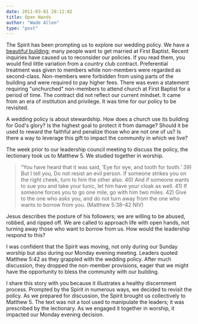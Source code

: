 ```yaml
---
date: 2011-03-01 20:11:02
title: Open Hands
author: "Wade Allen"
type: "post"
---
```


The Spirit has been prompting us to explore our wedding policy. We have a [beautiful building](http://fbcmuncie.org/weddings/); many people want to get married at First Baptist. Recent inquiries have caused us to reconsider our policies. If you read them, you would find little variation from a country club contract. Preferential treatment was given to members while non-members were regarded as second-class. Non-members were forbidden from using parts of the building and were required to pay higher fees. There was even a statement requiring "unchurched" non-members to attend church at First Baptist for a period of time. The contract did not reflect our current mindset. It came from an era of institution and privilege. It was time for our policy to be revisited. 

A wedding policy is about stewardship. How does a church use its building for God's glory? Is the highest goal to protect it from damage? Should it be used to reward the faithful and penalize those who are not one of us? Is there a way to leverage this gift to impact the community in which we live?

The week prior to our leadership council meeting to discuss the policy, the lectionary took us to Matthew 5. We studied together in worship.

>“You have heard that it was said, ‘Eye for eye, and tooth for tooth.’ 39) But I tell you, Do not resist an evil person. If someone strikes you on the right cheek, turn to him the other also. 40) And if someone wants to sue you and take your tunic, let him have your cloak as well. 41) If someone forces you to go one mile, go with him two miles. 42) Give to the one who asks you, and do not turn away from the one who wants to borrow from you.  (Matthew 5:38–42 NIV)

Jesus describes the posture of his followers; we are willing to be abused, robbed, and ripped off. We are called to approach life with open hands, not turning away those who want to borrow from us. How would the leadership respond to this?

I was confident that the Spirit was moving, not only during our Sunday worship but also during our Monday evening meeting. Leaders quoted Matthew 5:42 as they grappled with the wedding policy. After much discussion, they dropped the non-member provisions, eager that we might have the opportunity to bless the community with our building. 

I share this story with you because it illustrates a healthy discernment process. Prompted by the Spirit in numerous ways, we decided to revisit the policy. As we prepared for discussion, the Spirit brought us collectively to Matthew 5. The text was not a tool used to manipulate the leaders; it was prescribed by the lectionary. As we engaged it together in worship, it impacted our Monday evening decision.
